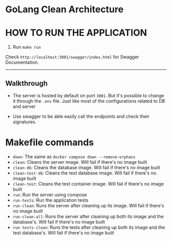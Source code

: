 # GoLang Clean Architecture

# HOW TO RUN THE APPLICATION

1. Run `make run`

Check `http://localhost:3001/swagger/index.html` for Swagger Documentation.

---
## Walkthrough
* The server is hosted by default on port `3001`. But it's possible to change it through the `.env` file. Just like most
of the configurations related to DB and server

* Use swagger to be able easily call the endpoints and check their signatures.

# Makefile commands
* `down`: The same as `docker compose down --remove-orphans`
* `clean`: Cleans the server image. Will fail if there's no image built
* `clean-db`: Cleans the database image. Will fail if there's no image built
* `clean-test-db`: Cleans the test database image. Will fail if there's no image built
* `clean-test`: Cleans the test container image. Will fail if there's no image built
* `run`: Run the server using compose
* `run-tests`: Run the application tests
* `run-clean`: Runs the server after cleaning up its image. Will fail if there's no image built
* `run-clean-all`: Runs the server after cleaning up both its image and the database's. Will fail if there's no image built
* `run-tests-clean`: Runs the tests after cleaning up both its image and the test database's. Will fail if there's no image built
